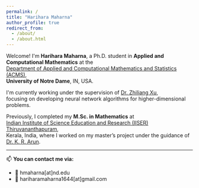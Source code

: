 ```yaml
---
permalink: /
title: "Harihara Maharna"
author_profile: true
redirect_from:
  - /about/
  - /about.html
---
```


Welcome! I'm **Harihara Maharna**, a Ph.D. student in **Applied and Computational Mathematics** at the  
[Department of Applied and Computational Mathematics and Statistics (ACMS)](https://acms.nd.edu/),  
**University of Notre Dame**, IN, USA.

I'm currently working under the supervision of [Dr. Zhiliang Xu](https://acms.nd.edu/people/zhiliang-xu/),  
focusing on developing neural network algorithms for higher-dimensional problems.

Previously, I completed my **M.Sc. in Mathematics** at  
[Indian Institute of Science Education and Research (IISER) Thiruvananthapuram](https://www.iisertvm.ac.in/),  
Kerala, India, where I worked on my master’s project under the guidance of  
[Dr. K. R. Arun](https://www.iisertvm.ac.in/faculty/arun).

---

📫 **You can contact me via:**

- 📧 hmaharna[at]nd.edu
- 📧 hariharamaharna1644[at]gmail.com

<!------->
<!--permalink: /-->
<!--title: "Harihara Maharna"-->
<!--author_profile: true-->
<!--redirect_from:-->
<!--  - /about/-->
<!--  - /about.html-->
<!------->
<!---->
<!--Hi! Welcome to my website! I'm Harihara Maharna, a first-year Applied Mathematics PhD student in the Department of Applied and Computational Mathematics and Statistics (ACMS) of the University of Notre Dame, South Bend, IN, US. I did my master's in mathematics from IISER Thiruvananthapuram, Kerala, India, and my master's project was under the supervision of Dr. K. R. Arun.-->
<!---->
<!--You can contact me via:-->
<!---->
<!--- hmaharna[at]nd.edu-->
<!--- hariharamaharna1644[at]gmail.com-->

